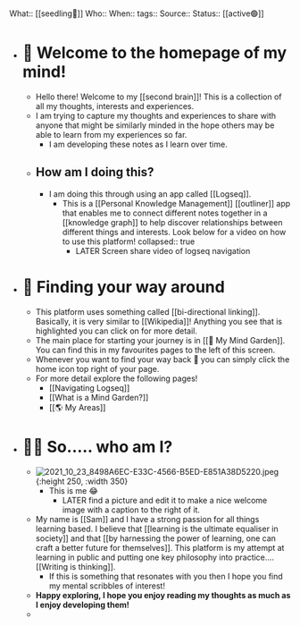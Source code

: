 What:: [[seedling🌱]] 
Who::
When::
tags::
Source::
Status:: [[active🟢]]

- # 👋 Welcome to the homepage of my mind!
	- Hello there! Welcome to my [[second brain]]! This is a collection of all my thoughts, interests and experiences.
	- I am trying to capture my thoughts and experiences to share with anyone that might be similarly minded in the hope others may be able to learn from my experiences so far.
		- I am developing these notes as I learn over time.
	- ## How am I doing this?
		- I am doing this through using an app called [[Logseq]].
			- This is a [[Personal Knowledge Management]] [[outliner]] app that enables me to connect different notes together in a [[knowledge graph]] to help discover relationships between different things and interests. Look below for a video on how to use this platform!
			  collapsed:: true
				- LATER Screen share video of logseq navigation
- # 🧭 Finding your way around
	- This platform uses something called [[bi-directional linking]]. Basically, it is very similar to [[Wikipedia]]! Anything you see that is highlighted you can click on for more detail.
	- The main place for starting your journey is in [[🌳 My Mind Garden]]. You can find this in my favourites pages to the left of this screen.
	- Whenever you want to find your way back 🏡 you can simply click the home icon top right of your page.
	- For more detail explore the following pages!
		- [[Navigating Logseq]]
		- [[What is a Mind Garden?]]
		- [[🌎 My Areas]]
- # 🙋‍♂️ So….. who am I?
	- ![2021_10_23_8498A6EC-E33C-4566-B5ED-E851A38D5220.jpeg](https://cdn.logseq.com/%2Fff2a2663-54e7-4300-8149-d1fffe63284629a375a7-19aa-4fbf-80a5-e9ab84be29c82021_10_23_8498A6EC-E33C-4566-B5ED-E851A38D5220.jpeg?Expires=4788607447&Signature=Mlkd5OldDx6IbSGFyQJ8D3mtUzrqKOJjeNQfw~gl4N7wKOPaURAZMz1WdzeWQEl-FtC1kloTIJXp5LKLNu~wNY4s2kE7ssJ-oKnZU1GZx~iUDqIqfJQb06zvkmlCaFct10t66aXQYo2TNqM22zDru~psXByLar6UcddJqK~K010hLM2MUPK2DwyZbwaqnBjmzvxQ1DRzOiu23zioCYh~ORc0W6SmmQiRB6lkhLg6oZ30AYEC3BhQjfE~WH7YyKFhOuGm-PHeD515MZQx8mSc2PTTmhQPoFheQ7m0mxITLVfbhARDkVWNGhGDCN6uEclfIX3K-st6z0nkvHmeQWSpHg__&Key-Pair-Id=APKAJE5CCD6X7MP6PTEA){:height 250, :width 350}
		- This is me 😂
			- LATER find a picture and edit it to make a nice welcome image with a caption to the right of it.
	- My name is [[Sam]] and I have a strong passion for all things learning based. I believe that [[learning is the ultimate equaliser in society]] and that [[by harnessing the power of learning, one can craft a better future for themselves]]. This platform is my attempt at learning in public and putting one key philosophy into practice…. [[Writing is thinking]].
		- If this is something that resonates with you then I hope you find my mental scribbles of interest!
	- **Happy exploring, I hope you enjoy reading my thoughts as much as I enjoy developing them!**
	-